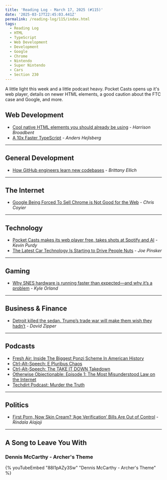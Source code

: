 ```yaml
---
title: 'Reading Log - March 17, 2025 (#115)'
date: '2025-03-17T22:45:03.441Z'
permalink: /reading-log/115/index.html
tags:
  - Reading Log
  - HTML
  - TypeScript
  - Web Development
  - Development
  - Google
  - Chrome
  - Nintendo
  - Super Nintendo
  - Cars
  - Section 230
---
```


A little light this week and a little podcast heavy. Pocket Casts opens up it's web player, details on newer HTML elements, a good caution about the FTC case and Google, and more.
<!-- excerpt -->

## Web Development

- [Cool native HTML elements you should already be using](https://harrisonbroadbent.com/blog/cool-native-html-elements/) - *Harrison Broadbent*
- [A 10x Faster TypeScript](https://devblogs.microsoft.com/typescript/typescript-native-port/) - *Anders Hejlsberg*

---

## General Development

- [How GitHub engineers learn new codebases](https://github.blog/developer-skills/application-development/how-github-engineers-learn-new-codebases/) - *Brittany Ellich*

---

## The Internet

- [Google Being Forced To Sell Chrome is Not Good for the Web](https://chriscoyier.net/2025/03/14/google-being-forced-to-sell-chrome-is-not-good-for-the-web/) - *Chris Coyier*

---

## Technology

- [Pocket Casts makes its web player free, takes shots at Spotify and AI](https://arstechnica.com/gadgets/2025/03/pocket-casts-makes-its-web-player-free-takes-shots-at-spotify-and-ai/) - *Kevin Purdy*
- [The Latest Car Technology Is Starting to Drive People Nuts](https://www.wsj.com/business/autos/drivers-high-tech-cars-preferences-28ab9584) - *Joe Pinsker*

---

## Gaming

- [Why SNES hardware is running faster than expected—and why it’s a problem](https://arstechnica.com/gaming/2025/03/this-small-snes-timing-issue-is-causing-big-speedrun-problems/) - *Kyle Orland*

---

## Business & Finance

- [Detroit killed the sedan. Trump’s trade war will make them wish they hadn’t](https://www.fastcompany.com/91296810/detroit-killed-the-sedan-trumps-trade-war-will-make-them-wish-they-hadnt) - *David Zipper*

---

## Podcasts

- [Fresh Air: Inside The Biggest Ponzi Scheme In American History](https://www.npr.org/2024/07/10/1197972617/richard-behar-madoff)
- [Ctrl-Alt-Speech: E Pluribus Chaos](https://podcast.ctrlaltspeech.com/2315966/episodes/16748774-e-pluribus-chaos)
- [Ctrl-Alt-Speech: The TAKE IT DOWN Takedown](https://podcast.ctrlaltspeech.com/2315966/episodes/16788575-the-take-it-down-takedown)
- [Otherwise Objectionable: Episode 1: The Most Misunderstood Law on the Internet](https://rss.com/podcasts/otherwise-objectionable/1936195/)
- [Techdirt Podcast: Murder the Truth](https://www.techdirt.com/2025/03/11/techdirt-podcast-episode-410-murder-the-truth/)

---

## Politics

- [First Porn, Now Skin Cream? ‘Age Verification’ Bills Are Out of Control](https://www.eff.org/deeplinks/2025/03/first-porn-now-skin-cream-age-verification-bills-are-out-control) - *Rindala Alajaji*

---

## A Song to Leave You With

<h3 class="music">Dennis McCarthy - Archer's Theme</h3>

{% youTubeEmbed "88I1pAZy3Sw" "Dennis McCarthy - Archer's Theme" %}

